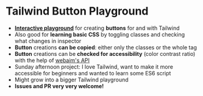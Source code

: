 # Tailwind Button Playground
- **[Interactive playground](https://minthemiddle.github.io/tailwind-button-playground/)** for creating **buttons** for and with Tailwind
- Also good for **learning basic CSS** by toggling classes and checking what changes in inspector
- **Button** creations **can be copied**: either only the classes or the whole tag
- **Button** creations can be **checked for accessibility** (color contrast ratio) with the help of [webaim's API](https://webaim.org/resources/contrastchecker/)
- Sunday afternoon project: I love Tailwind, want to make it more accessible for beginners and wanted to learn some ES6 script
- Might grow into a bigger Tailwind playground
- **Issues and PR very very welcome!**
